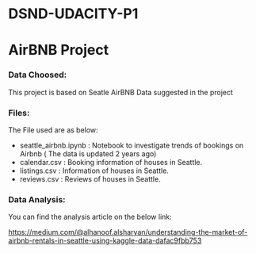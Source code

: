 # DSND-UDACITY-P1
# AirBNB Project
### Data Choosed:
This project is based on Seatle AirBNB Data suggested in the project 

### Files:
The File used are as below:
- seattle_airbnb.ipynb : Notebook to investigate trends of bookings on Airbnb ( The data is updated 2 years ago)
- calendar.csv :  Booking information of houses in Seattle.
- listings.csv : Information of houses in Seattle.
- reviews.csv : Reviews of houses in Seattle.

### Data Analysis:

You can find the analysis article on the below link:

https://medium.com/@alhanoof.alsharyan/understanding-the-market-of-airbnb-rentals-in-seattle-using-kaggle-data-dafac9fbb753



